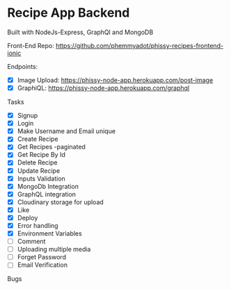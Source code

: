 # Recipe App Backend
Built with NodeJs-Express, GraphQl and MongoDB

Front-End Repo: https://github.com/phemmyadot/phissy-recipes-frontend-ionic

Endpoints: 
  - [x] Image Upload: https://phissy-node-app.herokuapp.com/post-image
  - [x] GraphiQL: https://phissy-node-app.herokuapp.com/graphql 

Tasks 
  - [x] Signup
  - [x] Login
  - [x] Make Username and Email unique 
  - [x] Create Recipe
  - [x] Get Recipes -paginated
  - [x] Get Recipe By Id 
  - [x] Delete Recipe
  - [x] Update Recipe 
  - [x] Inputs Validation
  - [x] MongoDb Integration
  - [x] GraphQL integration
  - [x] Cloudinary storage for upload 
  - [x] Like
  - [x] Deploy
  - [x] Error handling
  - [x] Environment Variables 
  - [ ] Comment
  - [ ] Uploading multiple media
  - [ ] Forget Password 
  - [ ] Email Verification

Bugs
